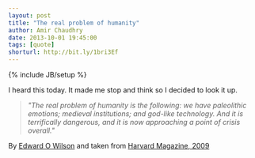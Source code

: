 ```yaml
---
layout: post
title: "The real problem of humanity"
author: Amir Chaudhry
date: 2013-10-01 19:45:00
tags: [quote]
shorturl: http://bit.ly/1bri3Ef
---
```

{% include JB/setup %}

I heard this today.  It made me stop and think so I decided to look it up.

> *"The real problem of humanity is the following:
> we have paleolithic emotions; medieval institutions; 
> and god-like technology. 
> And it is terrifically dangerous,
> and it is now approaching a point of crisis overall."*

<p class="footnote">By <a href="http://en.wikipedia.org/wiki/Edward_Osborne_Wilson">Edward O Wilson</a> and taken from <a href="http://harvardmagazine.com/breaking-news/james-watson-edward-o-wilson-intellectual-entente">Harvard Magazine, 2009</a></p>

